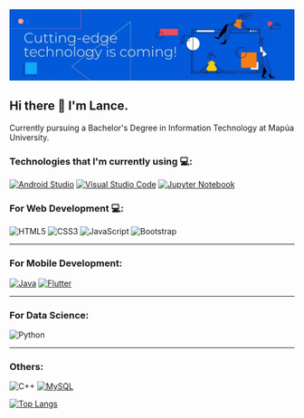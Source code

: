 <img src="https://github.com/EcnalEed/EcnalEed/blob/main/Banner.jpg" alt="Banner">

## Hi there 👋 I'm Lance.

Currently pursuing a Bachelor's Degree in Information Technology at Mapúa University. 

### Technologies that I'm currently using 💻:

[![Android Studio](https://img.shields.io/badge/Android_Studio-code_editor-d1d1d1?style=for-the-badge&logo=Android&labelColor=33cc5a&logoColor=white)](https://code.visualstudio.com/)
[![Visual Studio Code](https://img.shields.io/badge/Visual%20Studio%20Code-Code%20Editor-d1d1d1?style=for-the-badge&logo=Visual-Studio-Code&labelColor=007ACC&logoColor=white)](https://code.visualstudio.com/)
[![Jupyter Notebook](https://img.shields.io/badge/jupyter_notebook-code_editor-d1d1d1?style=for-the-badge&logo=jupyter&labelColor=FFA500&logoColor=white)](https://jupyter.org/)

### For Web Development 💻:

![HTML5](https://img.shields.io/badge/HTML5-Intermediate-d1d1d1?style=for-the-badge&logo=HTML5&labelColor=E34F26&logoColor=white)
![CSS3](https://img.shields.io/badge/CSS3-Intermediate-d1d1d1?style=for-the-badge&logo=CSS3&labelColor=1572B6&logoColor=white)
![JavaScript](https://img.shields.io/badge/JavaScript-Intermediate-d1d1d1?style=for-the-badge&logo=JavaScript&labelColor=F7DF1E&logoColor=black)
![Bootstrap](https://img.shields.io/badge/Bootstrap-Intermediate-d1d1d1?style=for-the-badge&logo=Bootstrap&labelColor=7952B3&logoColor=white)

---------------------------------------------------------------------------------------------------------------------------

### For Mobile Development:

[![Java](https://img.shields.io/badge/Java-basic-d1d1d1?style=for-the-badge&logo=java&labelColor=FFA500&logoColor=white)](https://codelabs.developers.google.com/?cat=android)
[![Flutter](https://img.shields.io/badge/Flutter-basic-d1d1d1?style=for-the-badge&logo=flutter&labelColor=007ACC&logoColor=white)](https://flutter.dev)

---------------------------------------------------------------------------------------------------------------------------

### For Data Science:

![Python](https://img.shields.io/badge/Python-Basic-d1d1d1?style=for-the-badge&logo=JSON&labelColor=007ACC&logoColor=white)

---------------------------------------------------------------------------------------------------------------------------

### Others:

![C++](https://img.shields.io/badge/C++-Basic-d1d1d1?style=for-the-badge&logo=JSON&labelColor=000000&logoColor=white)
[![MySQL](https://img.shields.io/badge/MySQL-basic-d1d1d1?style=for-the-badge&logo=mysql&labelColor=FFA500&logoColor=white)](https://flutter.dev)

[![Top Langs](https://github-readme-stats.vercel.app/api/top-langs/?username=EcnalEed&layout=compact)](https://github.com/anuraghazra/github-readme-stats)



<!--
**EcnalEed/EcnalEed** is a ✨ _special_ ✨ repository because its `README.md` (this file) appears on your GitHub profile.

Here are some ideas to get you started:

- 🔭 I’m currently working on ...
- 🌱 I’m currently learning ...
- 👯 I’m looking to collaborate on ...
- 🤔 I’m looking for help with ...
- 💬 Ask me about ...
- 📫 How to reach me: ...
- 😄 Pronouns: ...
- ⚡ Fun fact: ...
-->
